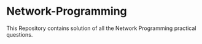 # Network-Programming
This Repository contains solution of all the Network Programming practical questions.
